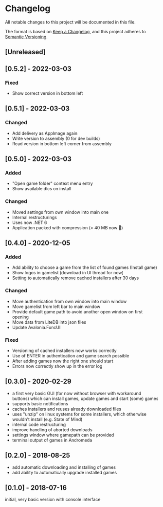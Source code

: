 # Changelog
All notable changes to this project will be documented in this file.

The format is based on [Keep a Changelog](https://keepachangelog.com/en/1.0.0/),
and this project adheres to [Semantic Versioning](https://semver.org/spec/v2.0.0.html).

## [Unreleased]

## [0.5.2] - 2022-03-03

### Fixed

-   Show correct version in bottom left

## [0.5.1] - 2022-03-03

### Changed

-   Add delivery as AppImage again
-   Write version to assembly (0 for dev builds)
-   Read version in bottom left corner from assembly

## [0.5.0] - 2022-03-03

### Added
-   "Open game folder" context menu entry
-   Show available dlcs on install

### Changed
-   Moved settings from own window into main one
-   Internal restructurings
-   Uses now .NET 6
-   Application packed with compression (< 40 MB now 🎉)

## [0.4.0] - 2020-12-05

### Added
-   Add ability to choose a game from the list of found games (Install game)
-   Show logos in gamelist (download in UI thread for now)
-   Setting to automatically remove cached installers after 30 days

### Changed
-   Move authentication from own window into main window
-   Move gamelist from left bar to main window
-   Provide default game path to avoid another open window on first opening
-   Move data from LiteDB into json files
-   Update Avalonia.FuncUI

### Fixed
-   Versioning of cached installers now works correctly
-   Use of ENTER in authentication and game search possible
-   After adding games now the right one should start
-   Errors now correctly show up in the error log

## [0.3.0] - 2020-02-29

-   a first very basic GUI (for now without browser with workaround buttons) which can install games, update games and start (some) games
-   supports basic notifications
-   caches installers and reuses already downloaded files
-   uses "unzip" on linux systems for some installers, which otherwise wouldn't install (e.g. State of Mind)
-   internal code restructuring
-   improve handling of aborted downloads
-   settings window where gamepath can be provided
-   terminal output of games in Andromeda

## [0.2.0] - 2018-08-25

-   add automatic downloading and installing of games
-   add ability to automatically upgrade installed games

## [0.1.0] - 2018-07-16

initial, very basic version with console interface
